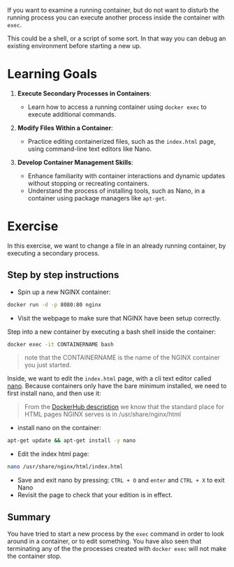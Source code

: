 If you want to examine a running container, but do not want to disturb the running process you can execute another process inside the container with `exec`.

This could be a shell, or a script of some sort. In that way you can debug an existing environment before starting a new up.

# Learning Goals
1. **Execute Secondary Processes in Containers**:
    - Learn how to access a running container using `docker exec` to execute additional commands.
        
2. **Modify Files Within a Container**:
    - Practice editing containerized files, such as the `index.html` page, using command-line text editors like Nano.
    
3. **Develop Container Management Skills**:
    - Enhance familiarity with container interactions and dynamic updates without stopping or recreating containers.
    - Understand the process of installing tools, such as Nano, in a container using package managers like `apt-get`.

# Exercise
In this exercise, we want to change a file in an already running container, by executing a secondary process.

## Step by step instructions
- Spin up a new NGINX container: 
``` bash
docker run -d -p 8080:80 nginx
```
- Visit the webpage to make sure that NGINX have been setup correctly.

Step into a new container by executing a bash shell inside the container:
```bash
docker exec -it CONTAINERNAME bash
```

> note that the CONTAINERNAME is the name of the NGINX container you just started.

Inside, we want to edit the `index.html` page, with a cli text editor called [nano](https://www.nano-editor.org/).
Because containers only have the bare minimum installed, we need to first install nano, and then use it:

> From the [DockerHub description](https://hub.docker.com/_/nginx) we know that the standard place for HTML pages NGINX serves is in /usr/share/nginx/html

- install nano on the container: 
```bash
apt-get update && apt-get install -y nano
```
- Edit the index html page: 
```bash
nano /usr/share/nginx/html/index.html
```
- Save and exit nano by pressing: `CTRL + O` and `enter` and `CTRL + X` to exit Nano
- Revisit the page to check that your edition is in effect.

## Summary
You have tried to start a new process by the `exec` command in order to look around in a container, or to edit something.
You have also seen that terminating any of the the processes created with `docker exec` will not make the container stop.
